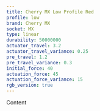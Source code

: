 ```yaml
---
title: Cherry MX Low Profile Red
profile: low
brand: Cherry MX
socket: MX
type: linear
durability: 50000000
actuator_travel: 3.2
actuator_travel_variance: 0.25
pre_travel: 1.2
pre_travel_variance: 0.3
initial_force: 40
actuation_force: 45
actuation_force_variance: 15
rgb_version: true
---
```


Content
